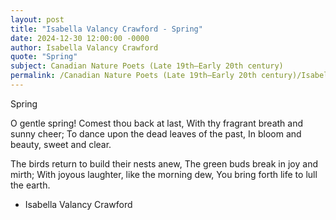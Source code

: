 ```yaml
---
layout: post
title: "Isabella Valancy Crawford - Spring"
date: 2024-12-30 12:00:00 -0000
author: Isabella Valancy Crawford
quote: "Spring"
subject: Canadian Nature Poets (Late 19th–Early 20th century)
permalink: /Canadian Nature Poets (Late 19th–Early 20th century)/Isabella Valancy Crawford/Isabella Valancy Crawford - Spring
---
```


Spring

O gentle spring! Comest thou back at last,
  With thy fragrant breath and sunny cheer;
To dance upon the dead leaves of the past,
  In bloom and beauty, sweet and clear.

The birds return to build their nests anew,
  The green buds break in joy and mirth;
With joyous laughter, like the morning dew,
  You bring forth life to lull the earth.

- Isabella Valancy Crawford
